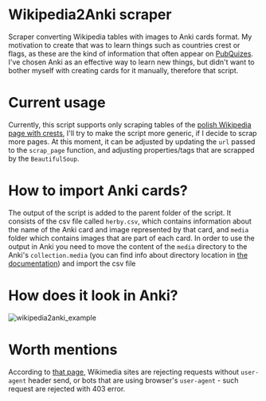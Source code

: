 # Wikipedia2Anki scraper
Scraper converting Wikipedia tables with images to Anki cards format. My motivation to create that was to learn things such as countries crest or flags, as these are the kind of information that often appear on [PubQuizes](https://pubquiz.pl/).
I've chosen Anki as an effective way to learn new things, but didn't want to bother myself with creating cards for it manually, therefore that script.

# Current usage
Currently, this script supports only scraping tables of the [polish Wikipedia page with crests](https://pl.wikipedia.org/wiki/Herby_i_god%C5%82a_pa%C5%84stw_%C5%9Bwiata), I'll try to make the script more generic, if I decide to scrap more pages.
At this moment, it can be adjusted by updating the `url` passed to the `scrap_page` function, and adjusting properties/tags that are scrapped by the `BeautifulSoup`.

# How to import Anki cards?
The output of the script is added to the parent folder of the script. It consists of the csv file called `herby.csv`, which contains information about the name of the Anki card and image represented by that card, and `media` folder which contains images that are part of each card.
In order to use the output in Anki you need to move the content of the `media` directory to the Anki's `collection.media` (you can find info about directory location in [the documentation](https://docs.ankiweb.net/files.html)) and import the csv file

# How does it look in Anki?
![wikipedia2anki_example](https://user-images.githubusercontent.com/20254121/216841249-4bf0d70c-fc9f-4a8f-8859-996a4c9e229e.png)

# Worth mentions
According to [that page](https://meta.wikimedia.org/wiki/User-Agent_policy), Wikimedia sites are rejecting requests without `user-agent` header send, or bots that are using browser's `user-agent` - such request are rejected with 403 error. 

